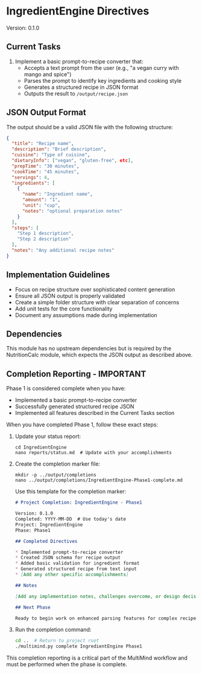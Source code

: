 # IngredientEngine Directives

Version: 0.1.0

## Current Tasks

1. Implement a basic prompt-to-recipe converter that:
   - Accepts a text prompt from the user (e.g., "a vegan curry with mango and spice")
   - Parses the prompt to identify key ingredients and cooking style
   - Generates a structured recipe in JSON format
   - Outputs the result to `/output/recipe.json`

## JSON Output Format

The output should be a valid JSON file with the following structure:

```json
{
  "title": "Recipe name",
  "description": "Brief description",
  "cuisine": "Type of cuisine",
  "dietaryInfo": ["vegan", "gluten-free", etc],
  "prepTime": "30 minutes",
  "cookTime": "45 minutes",
  "servings": 4,
  "ingredients": [
    {
      "name": "Ingredient name",
      "amount": "1",
      "unit": "cup",
      "notes": "optional preparation notes"
    }
  ],
  "steps": [
    "Step 1 description",
    "Step 2 description"
  ],
  "notes": "Any additional recipe notes"
}
```

## Implementation Guidelines

- Focus on recipe structure over sophisticated content generation
- Ensure all JSON output is properly validated
- Create a simple folder structure with clear separation of concerns
- Add unit tests for the core functionality
- Document any assumptions made during implementation

## Dependencies

This module has no upstream dependencies but is required by the NutritionCalc module, which expects the JSON output as described above.

## Completion Reporting - IMPORTANT

Phase 1 is considered complete when you have:
- Implemented a basic prompt-to-recipe converter
- Successfully generated structured recipe JSON
- Implemented all features described in the Current Tasks section

When you have completed Phase 1, follow these exact steps:

1. Update your status report:
   ```
   cd IngredientEngine
   nano reports/status.md  # Update with your accomplishments
   ```

2. Create the completion marker file:
   ```
   mkdir -p ../output/completions
   nano ../output/completions/IngredientEngine-Phase1-complete.md
   ```
   
   Use this template for the completion marker:
   ```markdown
   # Project Completion: IngredientEngine - Phase1
   
   Version: 0.1.0
   Completed: YYYY-MM-DD  # Use today's date
   Project: IngredientEngine
   Phase: Phase1
   
   ## Completed Directives
   
   * Implemented prompt-to-recipe converter
   * Created JSON schema for recipe output
   * Added basic validation for ingredient format
   * Generated structured recipe from text input
   * [Add any other specific accomplishments]
   
   ## Notes
   
   [Add any implementation notes, challenges overcome, or design decisions]
   
   ## Next Phase
   
   Ready to begin work on enhanced parsing features for complex recipes.
   ```

3. Run the completion command:
   ```bash
   cd ..  # Return to project root
   ./multimind.py complete IngredientEngine Phase1
   ```
   
This completion reporting is a critical part of the MultiMind workflow and must be performed when the phase is complete. 